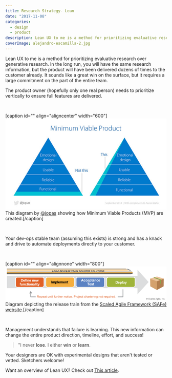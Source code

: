 ```yaml
---
title: Research Strategy- Lean
date: "2017-11-08"
categories: 
  - design
  - product
description: Lean UX to me is a method for prioritizing evaluative research over generative research. In the long run, you will have the same research information, but the product will have been delivered dozens of times to the customer already. It sounds like a great win on the surface, but it requires a large commitment on the part of the entire team.
coverImage: alejandro-escamilla-2.jpg
---
```


Lean UX to me is a method for prioritizing evaluative research over generative research. In the long run, you will have the same research information, but the product will have been delivered dozens of times to the customer already. It sounds like a great win on the surface, but it requires a large commitment on the part of the entire team.

The product owner (hopefully only one real person) needs to prioritize vertically to ensure full features are delivered.

 

\[caption id="" align="aligncenter" width="600"\]![](./images/98b537125146e89932be2d7c4136542d.jpg) This diagram by [@jopas](https://twitter.com/jopas) showing how Minimum Viable Products (MVP) are created.\[/caption\]

 

Your dev-ops stable team (assuming this exists) is strong and has a knack and drive to automate deployments directly to your customer.

 

\[caption id="" align="alignnone" width="800"\]![](./images/F1-Long-lived-Agile-Release-Train_WP-2.png) Diagram depicting the release train from the [Scaled Agile Framework (SAFe) website](http://www.scaledagileframework.com/agile-release-train/).\[/caption\]

 

Management understands that failure is learning. This new information can change the entire product direction, timeline, effort, and success!

> "I never **lose**. I either **win** or **learn**.

Your designers are OK with experimental designs that aren't tested or vetted. Sketchers welcome!

Want an overview of Lean UX? Check out [This article](https://www.interaction-design.org/literature/article/a-simple-introduction-to-lean-ux).
